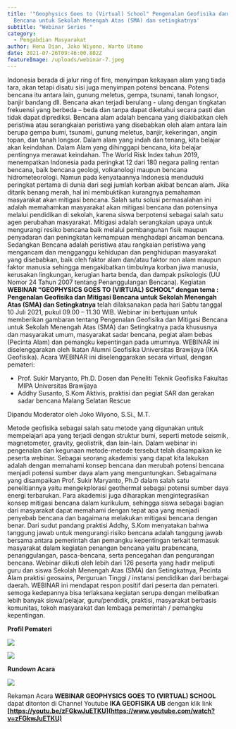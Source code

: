 ```yaml
---
title: '"Geophysics Goes to (Virtual) School" Pengenalan Geofisika dan Mitigasi
  Bencana untuk Sekolah Menengah Atas (SMA) dan setingkatnya'
subtitle: "Webinar Series "
category:
  - Pengabdian Masyarakat
author: Hena Dian, Joko Wiyono, Warto Utomo
date: 2021-07-26T09:46:00.802Z
featureImage: /uploads/webinar-7.jpeg
---
```

Indonesia berada di jalur ring of fire, menyimpan kekayaan alam yang tiada tara, akan tetapi disatu sisi juga menyimpan potensi bencana. Potensi bencana itu antara lain, gunung meletus, gempa, tsunami, tanah longsor, banjir bandang dll. Bencana akan terjadi berulang - ulang dengan tingkatan frekuensi yang berbeda – beda dan tanpa dapat diketahui secara pasti dan tidak dapat diprediksi. Bencana alam adalah bencana yang diakibatkan oleh peristiwa atau serangkaian peristiwa yang disebabkan oleh alam antara lain berupa gempa bumi, tsunami, gunung meletus, banjir, kekeringan, angin topan, dan tanah longsor. Dalam alam yang indah dan tenang, kita belajar akan keindahan. Dalam Alam yang dihinggapi bencana, kita belajar pentingnya merawat keindahan.
The World Risk Index tahun 2019, menempatkan Indonesia  pada peringkat 12 dari 180 negara paling rentan bencana, baik bencana geologi, volkanologi maupun bencana hidrometeorologi. Namun pada kenyataannya Indonesia menduduki peringkat pertama di dunia dari segi jumlah korban akibat bencan alam. Jika ditarik benang merah, hal ini membuktikan kurangnya pemahaman masyarakat akan mitigasi bencana. Salah satu solusi permasalahan ini adalah memahamkan masyarakat akan mitigasi bencana dan potensinya melalui pendidikan di sekolah, karena siswa berpotensi sebagai salah satu agen perubahan masyarakat.
Mitigasi adalah serangkaian upaya untuk mengurangi resiko bencana baik melalui pembangunan fisik maupun penyadaran dan peningkatan kemampuan menghadapi ancaman bencana. Sedangkan Bencana adalah peristiwa atau rangkaian peristiwa yang mengancam dan mengganggu kehidupan dan penghidupan masyarakat yang disebabkan, baik oleh faktor alam dan/atau faktor non alam maupun faktor manusia sehingga mengakibatkan timbulnya korban jiwa manusia, kerusakan lingkungan, kerugian harta benda, dan dampak psikologis (UU Nomor 24 Tahun 2007 tentang Penanggulangan Bencana).
Kegiatan **WEBINAR “GEOPHYSICS GOES TO (VIRTUAL) SCHOOL” dengan tema : Pengenalan Geofisika dan Mitigasi Bencana untuk Sekolah Menengah Atas (SMA) dan Setingkatnya** telah dilaksanakan pada hari Sabtu tanggal 10 Juli 2021, pukul 09.00 – 11.30 WIB. Webinar ini bertujuan untuk memberikan gambaran tentang Pengenalan Geofisika dan Mitigasi Bencana untuk Sekolah Menengah Atas (SMA) dan Setingkatnya pada khususnya dan masyarakat umum, masyarakat sadar bencana, pegiat alam bebas (Pecinta Alam) dan pemangku kepentingan pada umumnya. WEBINAR ini diselenggarakan oleh Ikatan Alumni Geofisika Universitas Brawijaya (IKA Geofisika). 
Acara WEBINAR ini diselenggarakan secara virtual, dengan pemateri:

* Prof. Sukir Maryanto, Ph.D.
  Dosen dan Peneliti 
  Teknik Geofisika Fakultas MIPA Universitas Brawijaya
* Addhy Susanto, S.Kom
  Aktivis, praktisi dan pegiat SAR dan gerakan sadar bencana
  Malang Selatan Rescue

Dipandu Moderator oleh Joko Wiyono, S.Si., M.T.

Metode geofisika sebagai salah satu metode yang digunakan untuk mempelajari apa yang terjadi dengan struktur bumi, seperti metode seismik, magnetometer, gravity, geolistrik, dan lain-lain. Dalam webinar ini pengenalan dan kegunaan metode-metode tersebut telah disampaikan ke peserta webinar.
Sebagai seorang akademisi yang dapat kita lakukan adalah dengan memahami konsep bencana dan merubah potensi bencana menjadi potensi sumber daya alam yang menguntungkan. Sebagaimana yang disampaikan Prof. Sukir Maryanto, Ph.D dalam salah satu penelitiannya yaitu mengekplorasi geothermal sebagai  potensi sumber daya energi terbarukan. Para akademisi juga diharapkan mengintegrasikan konsep mitigasi bencana dalam kurikulum, sehingga siswa sebagai bagian dari masyarakat dapat memahami dengan tepat  apa yang menjadi penyebab bencana dan bagaimana melakukan mitigasi bencana dengan benar. Dari sudut pandang praktisi Addhy, S.Kom menyatakan bahwa tanggung  jawab  untuk  mengurangi  risiko bencana adalah tanggung  jawab  bersama  antara  pemerintah dan pemangku  kepentingan  terkait termasuk masyarakat dalam kegiatan penangan bencana yaitu prabencana, penanggulangan, pasca-bencana, serta pencegahan dan pengurangan bencana.
Webinar diikuti oleh lebih dari 126 peserta yang hadir meliputi guru dan siswa Sekolah Menengah Atas (SMA) dan Setingkatnya, Pecinta Alam praktisi geosains, Perguruan Tinggi / instansi pendidikan dari berbagai daerah. WEBINAR ini mendapat respon positif dari peserta dan pemateri. semoga kedepannya bisa terlaksana kegiatan serupa dengan melibatkan lebih banyak siswa/pelajar, guru/pendidik, praktisi, masyarakat berbasis komunitas, tokoh masyarakat dan lembaga pemerintah / pemangku kepentingan.

**Profil Pemateri**

![](/uploads/pak-sukir-profil.png)

![](/uploads/pak-addhy-profil.png)

**Rundown Acara**

![](/uploads/rundown-acara.png)

Rekaman Acara **WEBINAR** **GEOPHYSICS GOES TO (VIRTUAL) SCHOOL** dapat ditonton di Channel Youtube **IKA GEOFISIKA UB** dengan klik link **[https://youtu.be/zFGkwJuETKU](https://www.youtube.com/watch?v=zFGkwJuETKU)**